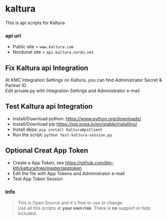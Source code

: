 # kaltura
This is api scripts for Kaltura

### api url
* Public site = `www.kaltura.com`
* Nordunet site = `api.kaltura.nordu.net`

## Fix Kaltura api Integration
At KMC Integration Settings on Kaltura, you can find Administrator Secret & Partner ID\
Edit private.py with Integration Settings and Administrator e-mail

## Test Kaltura api Integration
* Install/Download python:
https://www.python.org/downloads/
* Install/Download pip
https://pip.pypa.io/en/stable/installing/
* Install deps:
`pip install KalturaApiClient`
* Run the script:
`python test-kaltura-session.py`

## Optional Creat App Token
* Create a App Token, see https://github.com/bln-kth/kaltura/tree/master/apptoken
* Edit the file with App Tokens and Administrator e-mail
* Test App Token Session 

### Info
>This is Open Source and it´s free to use or change.\
Use all this scripts at **your own risk**. There is **no** support or help included.
